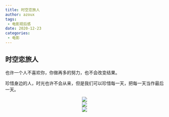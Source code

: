```yaml
---
title: 时空恋旅人
author: azoux
tags:
 - 电影观后感
date: 2020-12-23
categories:
 - 电影
---
```


## 时空恋旅人

也许一个人不喜欢你，你做再多的努力，也不会改变结果。

珍惜身边的人，时光也许不会从来，但是我们可以珍惜每一天，把每一天当作最后一天。


<div align=center>
  <img src="http://119.29.135.3:8899/uploads/big/112b05adf902b2a685e1a294589c4b65.jpg" />
</div>


<div align=center>
  <img src="http://119.29.135.3:8899/uploads/big/0bff0d47fefeb8206d5fac597895104a.jpg" />
</div>


<div align=center>
  <img src="http://119.29.135.3:8899/uploads/big/97743166e5d3c46eb4ea22b45b3d4a9b.jpg" />
</div>
